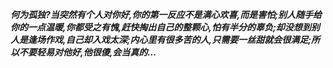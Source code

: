 ***何为孤独?当突然有个人对你好,你的第一反应不是满心欢喜,而是害怕;别人随手给你的一点温暖,你都受之有愧,赶快掏出自己的整颗心,怕有半分的辜负;却没想到别人是逢场作戏,自己却入戏太深;内心里有很多苦的人,只需要一丝甜就会很满足;所以不要轻易对他好,他很傻,会当真的...***